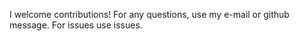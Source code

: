 I welcome contributions! For any questions, use my e-mail or github message. For issues use issues.
